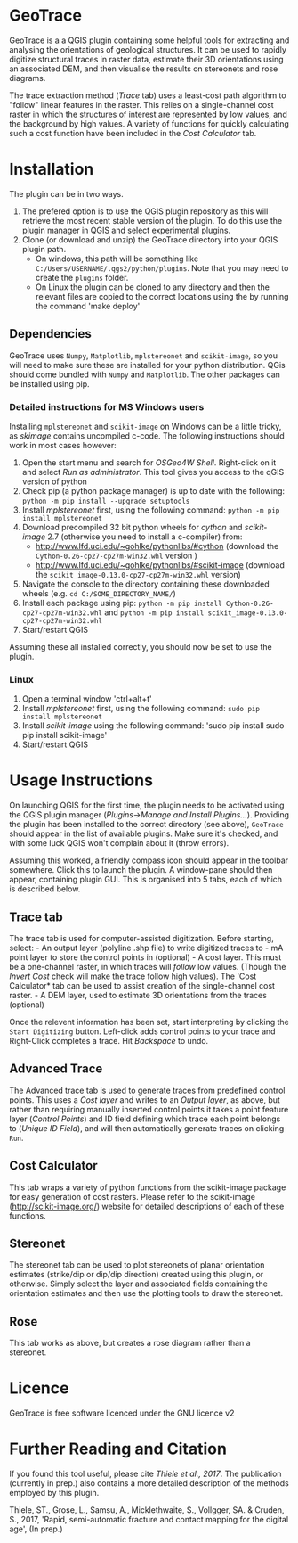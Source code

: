 # GeoTrace
GeoTrace is a a QGIS plugin containing some helpful tools for extracting and analysing the orientations of geological structures. It can
be used to rapidly digitize structural traces in raster data, estimate their 3D orientations using an associated DEM, and then visualise
the results on stereonets and rose diagrams.

The trace extraction method (*Trace* tab) uses a least-cost path algorithm to "follow" linear features in the raster. This relies on a 
single-channel cost raster in which the structures of interest are represented by low values, and the background by high values. A variety of
functions for quickly calculating such a cost function have been included in the *Cost Calculator* tab.

# Installation
The plugin can be in two ways.
1. The prefered option is to use the QGIS plugin repository as this will retrieve the most recent stable version of the plugin. To do this use the plugin manager in QGIS and select experimental plugins. 
2. Clone (or download and unzip) the GeoTrace directory into your QGIS plugin path.
    * On windows, this path will be something like `C:/Users/USERNAME/.qgs2/python/plugins`. Note that you may need to create the `plugins` folder.
    * On Linux the plugin can be cloned to any directory and then the relevant files are copied to the correct locations using the by running the command 'make deploy' 
## Dependencies
GeoTrace uses `Numpy`, `Matplotlib`, `mplstereonet` and `scikit-image`, so you will need to make sure these are installed for your python distribution.
QGis should come bundled with `Numpy` and `Matplotlib`. The other packages can be installed using pip. 

### Detailed instructions for MS Windows users
Installing `mplstereonet` and `scikit-image` on Windows can be a little tricky, as *skimage* contains uncompiled c-code. The following instructions should work
in most cases however:
1. Open the start menu and search for *OSGeo4W Shell*. Right-click on it and select *Run as administrator*. This tool gives you access to the qGIS version of python
2. Check pip (a python package manager) is up to date with the following: `python -m pip install --upgrade setuptools`
3. Install *mplstereonet* first, using the following command: `python -m pip install mplstereonet`
4. Download precompiled 32 bit python wheels for *cython* and *scikit-image* 2.7 (otherwise you need to install a c-compiler) from:
	- http://www.lfd.uci.edu/~gohlke/pythonlibs/#cython (download the `Cython-0.26-cp27-cp27m-win32.whl` version )
	- http://www.lfd.uci.edu/~gohlke/pythonlibs/#scikit-image (download the `scikit_image-0.13.0-cp27-cp27m-win32.whl` version)
5. Navigate the console to the directory containing these downloaded wheels (e.g. `cd C:/SOME_DIRECTORY_NAME/`)
6. Install each package using pip: `python -m pip install Cython-0.26-cp27-cp27m-win32.whl` and `python -m pip install scikit_image-0.13.0-cp27-cp27m-win32.whl`
7. Start/restart QGIS

Assuming these all installed correctly, you should now be set to use the plugin.
### Linux
1. Open a terminal window 'ctrl+alt+t'
2. Install *mplstereonet* first, using the following command: `sudo pip install mplstereonet` 
3. Install *scikit-image* using the following command: 'sudo pip install sudo pip install scikit-image'  
4. Start/restart QGIS

# Usage Instructions
On launching QGIS for the first time, the plugin needs to be activated using the QGIS plugin manager (*Plugins->Manage and Install Plugins...*). Providing the plugin has been
installed to the correct directory (see above), `GeoTrace` should appear in the list of available plugins. Make sure it's checked, and with some luck QGIS won't complain about it
(throw errors).

Assuming this worked, a friendly compass icon should appear in the toolbar somewhere. Click this to launch the plugin. A window-pane should then appear, containing plugin GUI. This
is organised into 5 tabs, each of which is described below.

## Trace tab

The trace tab is used for computer-assisted digitization. Before starting, select:
	- An output layer (polyline .shp file) to write digitized traces to
	- mA point layer to store the control points in (optional)
	- A cost layer. This must be a one-channel raster, in which traces will *follow* low values. (Though the *Invert Cost* check will make the trace follow high values). The 'Cost Calculator* tab can be used to assist creation of the single-channel cost raster.
	- A DEM layer, used to estimate 3D orientations from the traces (optional)

Once the relevent information has been set, start interpreting by clicking the `Start Digitizing` button.
Left-click adds control points to your trace and Right-Click completes a trace. Hit *Backspace* to undo.

## Advanced Trace

The Advanced trace tab is used to generate traces from predefined control points. This uses a *Cost layer* and writes to an *Output layer*, as above, but rather than requiring manually 
inserted control points it takes a point feature layer (*Control Points*) and ID field defining which trace each point belongs to (*Unique ID Field*), and will then automatically generate traces
on clicking `Run`.

## Cost Calculator

This tab wraps a variety of python functions from the scikit-image package for easy generation of cost rasters. Please refer to the scikit-image (http://scikit-image.org/) website for detailed
descriptions of each of these functions.

## Stereonet

The stereonet tab can be used to plot stereonets of planar orientation estimates (strike/dip or dip/dip direction) created using this plugin, or otherwise. Simply select the layer
and associated fields containing the orientation estimates and then use the plotting tools to draw the stereonet.

## Rose

This tab works as above, but creates a rose diagram rather than a stereonet.

# Licence
GeoTrace is free software licenced under the GNU licence v2


# Further Reading and Citation

If you found this tool useful, please cite *Thiele et al., 2017*. The publication (currently in prep.) also contains a more detailed description of the methods employed by this plugin.

Thiele, ST., Grose, L., Samsu, A., Micklethwaite, S., Vollgger, SA. & Cruden, S., 2017, 'Rapid, semi-automatic fracture and contact mapping for the digital age', (In prep.)
